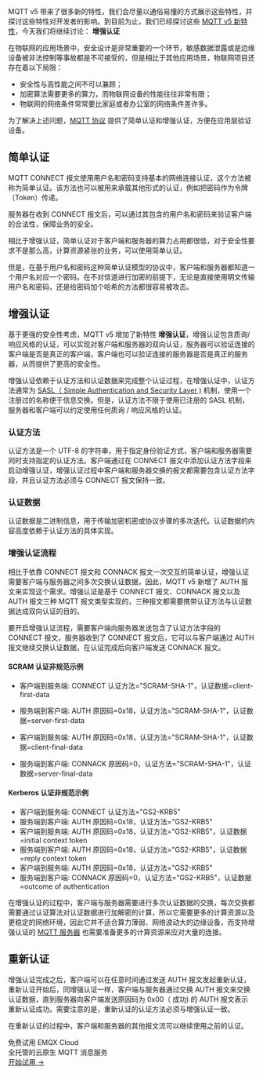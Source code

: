 MQTT v5 带来了很多新的特性，我们会尽量以通俗易懂的⽅式展示这些特性，并探讨这些特性对开发者的影响。到目前为止，我们已经探讨这些 [MQTT v5 新特性](https://www.emqx.com/zh/blog/tag/mqtt-协议)，今天我们将继续讨论： **增强认证** 

在物联网的应用场景中，安全设计是非常重要的一个环节，敏感数据泄露或是边缘设备被非法控制等事故都是不可接受的，但是相比于其他应用场景，物联网项目还存在着以下局限：

- 安全性与高性能之间不可以兼顾；
- 加密算法需要更多的算力，而物联网设备的性能往往非常有限；
- 物联网的网络条件常常要比家庭或者办公室的网络条件差许多。

为了解决上述问题，[MQTT 协议](https://www.emqx.com/zh/mqtt-guide) 提供了简单认证和增强认证，方便在应用层验证设备。



## 简单认证

MQTT CONNECT 报文使用用户名和密码支持基本的网络连接认证，这个方法被称为简单认证。该方法也可以被用来承载其他形式的认证，例如把密码作为令牌（Token）传递。

服务器在收到 CONNECT 报文后，可以通过其包含的用户名和密码来验证客户端的合法性，保障业务的安全。

相比于增强认证，简单认证对于客户端和服务器的算力占用都很低，对于安全性要求不是那么高，计算资源紧张的业务，可以使用简单认证。

但是，在基于用户名和密码这种简单认证模型的协议中，客户端和服务器都知道一个用户名对应一个密码。在不对信道进行加密的前提下，无论是直接使用明文传输用户名和密码，还是给密码加个哈希的方法都很容易被攻击。



## 增强认证

基于更强的安全性考虑，MQTT v5 增加了新特性 **增强认证**，增强认证包含质询/响应风格的认证，可以实现对客户端和服务器的双向认证，服务器可以验证连接的客户端是否是真正的客户端，客户端也可以验证连接的服务器是否是真正的服务器，从而提供了更高的安全性。

增强认证依赖于认证方法和认证数据来完成整个认证过程，在增强认证中，认证方法通常为 [SASL（ Simple Authentication and Security Layer )](https://zh.wikipedia.org/zh-hans/%E7%AE%80%E5%8D%95%E8%AE%A4%E8%AF%81%E4%B8%8E%E5%AE%89%E5%85%A8%E5%B1%82) 机制，使用一个注册过的名称便于信息交换。但是，认证方法不限于使用已注册的 SASL 机制，服务器和客户端可以约定使用任何质询 / 响应风格的认证。

### 认证方法

认证方法是一个 UTF-8 的字符串，用于指定身份验证方式，客户端和服务器需要同时支持指定的认证方法。客户端通过在 CONNECT 报文中添加认证方法字段来启动增强认证，增强认证过程中客户端和服务器交换的报文都需要包含认证方法字段，并且认证方法必须与 CONNECT 报文保持一致。

### 认证数据

认证数据是二进制信息，用于传输加密机密或协议步骤的多次迭代。认证数据的内容高度依赖于认证方法的具体实现。

### 增强认证流程

相比于依靠 CONNECT 报文和 CONNACK 报文一次交互的简单认证，增强认证需要客户端与服务器之间多次交换认证数据，因此，MQTT v5 新增了 AUTH 报文来实现这个需求。增强认证是基于 CONNECT 报文、CONNACK 报文以及 AUTH 报文三种 MQTT 报文类型实现的，三种报文都需要携带认证方法与认证数据达成双向认证的目的。

要开启增强认证流程，需要客户端向服务器发送包含了认证方法字段的 CONNECT 报文，服务器收到了 CONNECT 报文后，它可以与客户端通过 AUTH 报文继续交换认证数据，在认证完成后向客户端发送 CONNACK 报文。

#### SCRAM 认证非规范示例

+ 客户端到服务端: CONNECT 认证方法="SCRAM-SHA-1"，认证数据=client-first-data 
+ 服务端到客户端: AUTH 原因码=0x18，认证方法="SCRAM-SHA-1"，认证数据=server-first-data
+ 客户端到服务端: AUTH 原因码=0x18，认证方法="SCRAM-SHA-1"，认证数据=client-final-data

+ 服务端到客户端: CONNACK 原因码=0，认证方法="SCRAM-SHA-1"，认证数据=server-final-data

#### Kerberos 认证非规范示例

+ 客户端到服务端: CONNECT 认证方法="GS2-KRB5"
+ 服务端到客户端: AUTH 原因码=0x18，认证方法="GS2-KRB5"
+ 客户端到服务端: AUTH 原因码=0x18，认证方法="GS2-KRB5"，认证数据=initial context token
+ 服务端到客户端: AUTH 原因码=0x18，认证方法="GS2-KRB5"，认证数据=reply context token
+ 客户端到服务端: AUTH 原因码=0x18，认证方法="GS2-KRB5" 
+ 服务端到客户端: CONNACK 原因码=0，认证方法="GS2-KRB5"，认证数据=outcome of authentication

在增强认证的过程中，客户端与服务器需要进行多次认证数据的交换，每次交换都需要通过认证算法对认证数据进行加解密的计算，所以它需要更多的计算资源以及更稳定的网络环境，因此它并不适合算力薄弱、网络波动大的边缘设备，而支持增强认证的 [MQTT 服务器](https://www.emqx.com/zh/products/emqx) 也需要准备更多的计算资源来应对大量的连接。



## 重新认证

增强认证完成之后，客户端可以在任意时间通过发送 AUTH 报文发起重新认证，重新认证开始后，同增强认证一样，客户端与服务器通过交换 AUTH 报文来交换认证数据，直到服务器向客户端发送原因码为 0x00（ 成功) 的 AUTH 报文表示重新认证成功。需要注意的是，重新认证的认证方法必须与增强认证一致。

在重新认证的过程中，客户端和服务器的其他报文流可以继续使用之前的认证。


<section class="promotion">
    <div>
        免费试用 EMQX Cloud
        <div class="is-size-14 is-text-normal has-text-weight-normal">全托管的云原生 MQTT 消息服务</div>
    </div>
    <a href="https://accounts-zh.emqx.com/signup?continue=https://cloud.emqx.com/console/deployments/0?oper=new" class="button is-gradient px-5">开始试用 →</a >
</section>
